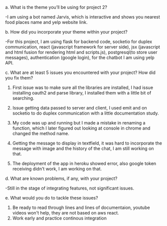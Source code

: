 a. What is the theme you’ll be using for project 2?

  -I am using a bot named Jarvis, which is interactive and shows you nearest food places name and yelp website link.

b. How did you incorporate your theme within your project?

  -For this project, I am using flask for backend code, socketio for duplex communication, react (javascript framework for server side),   jsx (javascript and html fusion for rendering html and scripts.js), postgresql(to store user messages), authentication (google login),   for the chatbot I am using yelp API. 

c. What are at least 5 issues you encountered with your project? How did you fix them?

1. First issue was to make sure all the libraries are installed, I had issue installing oauth2 and parse library, I installed them with a little bit of searching.

2. Issue getting data passed to server and client, I used emit and on socketio to do duplex communication with a little documentation study.

3. My code was up and running but I made a mistake in renaming a function, which I later figured out looking at console in chrome and changed the method name.

4. Getting the message to display in textfield, it was hard to incorporate the message with image and the history of the chat, I am still working on that.

5. The deployment of the app in heroku showed error, also google token receiving didn't work, I am working on that.

d. What are known problems, if any, with your project?

 -Still in the stage of integrating features, not significant issues.

e. What would you do to tackle these issues?

1. Be ready to read through lines and lines of documentaion, youtube videos won't help, they are not based on aws react.
2. Work early and practice continous integration
